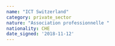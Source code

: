 ```yaml
---
name: "ICT Switzerland"
category: private_sector
nature: "Association professionnelle "
nationality: CHE
date_signed: '2018-11-12'
---
```

    